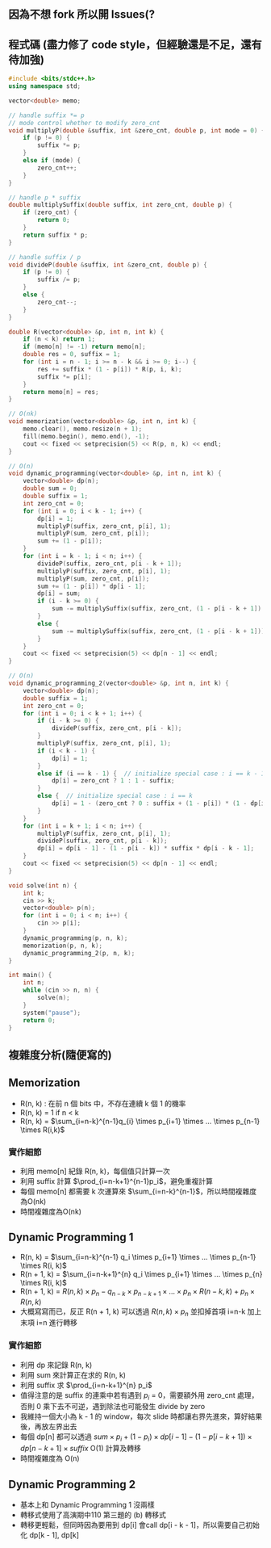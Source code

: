 ## 因為不想 fork 所以開 Issues(?

## 程式碼 (盡力修了 code style，但經驗還是不足，還有待加強)

```cpp
#include <bits/stdc++.h>
using namespace std;

vector<double> memo;

// handle suffix *= p
// mode control whether to modify zero_cnt
void multiplyP(double &suffix, int &zero_cnt, double p, int mode = 0) {
    if (p != 0) {
        suffix *= p;
    }
    else if (mode) {
        zero_cnt++;
    }
}

// handle p * suffix
double multiplySuffix(double suffix, int zero_cnt, double p) {
    if (zero_cnt) {
        return 0;
    }
    return suffix * p;
}

// handle suffix / p
void divideP(double &suffix, int &zero_cnt, double p) {
    if (p != 0) {
        suffix /= p;
    }
    else {
        zero_cnt--;
    }
}

double R(vector<double> &p, int n, int k) {
    if (n < k) return 1;
    if (memo[n] != -1) return memo[n];
    double res = 0, suffix = 1;
    for (int i = n - 1; i >= n - k && i >= 0; i--) {
        res += suffix * (1 - p[i]) * R(p, i, k);
        suffix *= p[i];
    }
    return memo[n] = res;
}

// O(nk)
void memorization(vector<double> &p, int n, int k) {
    memo.clear(), memo.resize(n + 1);
    fill(memo.begin(), memo.end(), -1);
    cout << fixed << setprecision(5) << R(p, n, k) << endl;
}

// O(n)
void dynamic_programming(vector<double> &p, int n, int k) {
    vector<double> dp(n);
    double sum = 0;
    double suffix = 1;
    int zero_cnt = 0;
    for (int i = 0; i < k - 1; i++) {
        dp[i] = 1;
        multiplyP(suffix, zero_cnt, p[i], 1);
        multiplyP(sum, zero_cnt, p[i]);
        sum += (1 - p[i]);
    }
    for (int i = k - 1; i < n; i++) {
        divideP(suffix, zero_cnt, p[i - k + 1]);
        multiplyP(suffix, zero_cnt, p[i], 1);
        multiplyP(sum, zero_cnt, p[i]);
        sum += (1 - p[i]) * dp[i - 1];
        dp[i] = sum;
        if (i - k >= 0) {
            sum -= multiplySuffix(suffix, zero_cnt, (1 - p[i - k + 1]) * dp[i - k]);
        }
        else {
            sum -= multiplySuffix(suffix, zero_cnt, (1 - p[i - k + 1]));
        }
    }
    cout << fixed << setprecision(5) << dp[n - 1] << endl;
}

// O(n)
void dynamic_programming_2(vector<double> &p, int n, int k) {
    vector<double> dp(n);
    double suffix = 1;
    int zero_cnt = 0;
    for (int i = 0; i < k + 1; i++) {
        if (i - k >= 0) {
            divideP(suffix, zero_cnt, p[i - k]);
        }
        multiplyP(suffix, zero_cnt, p[i], 1);
        if (i < k - 1) {
            dp[i] = 1;
        }
        else if (i == k - 1) {  // initialize special case : i == k - 1
            dp[i] = zero_cnt ? 1 : 1 - suffix;
        }
        else {  // initialize special case : i == k
            dp[i] = 1 - (zero_cnt ? 0 : suffix + (1 - p[i]) * (1 - dp[i - 1]));
        }
    }
    for (int i = k + 1; i < n; i++) {
        multiplyP(suffix, zero_cnt, p[i], 1);
        divideP(suffix, zero_cnt, p[i - k]);
        dp[i] = dp[i - 1] - (1 - p[i - k]) * suffix * dp[i - k - 1];
    }
    cout << fixed << setprecision(5) << dp[n - 1] << endl;
}

void solve(int n) {
    int k;
    cin >> k;
    vector<double> p(n);
    for (int i = 0; i < n; i++) {
        cin >> p[i];
    }
    dynamic_programming(p, n, k);
    memorization(p, n, k);
    dynamic_programming_2(p, n, k);
}

int main() {
    int n;
    while (cin >> n, n) {
        solve(n);
    }
    system("pause");
    return 0;
}
```

## 複雜度分析(隨便寫的)

## Memorization

- R(n, k) : 在前 n 個 bits 中，不存在連續 k 個 1 的機率
- R(n, k) = 1 if n < k
- R(n, k) = $\sum_{i=n-k}^{n-1}q_{i} \times p_{i+1} \times ...  \times p_{n-1} \times R(i,k)$

### 實作細節

- 利用 memo[n] 紀錄 R(n, k)，每個值只計算一次
- 利用 suffix 計算 $\prod_{i=n-k+1}^{n-1}p_i$，避免重複計算
- 每個 memo[n] 都需要 k 次運算來 $\sum_{i=n-k}^{n-1}$，所以時間複雜度為O(nk)
- 時間複雜度為O(nk)

## Dynamic Programming 1

- R(n, k) = $\sum_{i=n-k}^{n-1} q_i \times p_{i+1} \times ... \times p_{n-1} \times R(i, k)$
- R(n + 1, k) = $\sum_{i=n-k+1}^{n} q_i \times p_{i+1} \times ... \times p_{n} \times R(i, k)$
- R(n + 1, k) = $R(n, k) \times p_{n}-q_{n-k} \times p_{n-k+1} \times ... \times p_{n} \times R(n-k,k)+p_n \times R(n, k)$
- 大概寫寫而已，反正 R(n + 1, k) 可以透過 $R(n, k)  \times  p_n$ 並扣掉首項 i=n-k 加上末項 i=n 進行轉移

### 實作細節

- 利用 dp 來記錄 R(n, k)
- 利用 sum 來計算正在求的 R(n, k)
- 利用 suffix 求 $\prod_{i=n-k+1}^{n} p_i$
- 值得注意的是 suffix 的連乘中若有遇到 $p_i$ = 0，需要額外用 zero_cnt 處理，否則 0 乘下去不可逆，遇到除法也可能發生 divide by zero
- 我維持一個大小為 k - 1 的 window，每次 slide 時都讓右界先進來，算好結果後，再放左界出去
- 每個 dp[n] 都可以透過 $sum \times p_i + (1 - p_i)  \times  dp[i-1] - (1 - p[i-k+1])  \times  dp[n-k+1]  \times  suffix$ O(1) 計算及轉移
- 時間複雜度為 O(n)

## Dynamic Programming 2

- 基本上和 Dynamic Programming 1 沒兩樣
- 轉移式使用了高演期中110 第三題的 (b) 轉移式
- 轉移更輕鬆，但同時因為要用到 dp[i] 會call dp[i - k - 1]，所以需要自己初始化 dp[k - 1], dp[k]